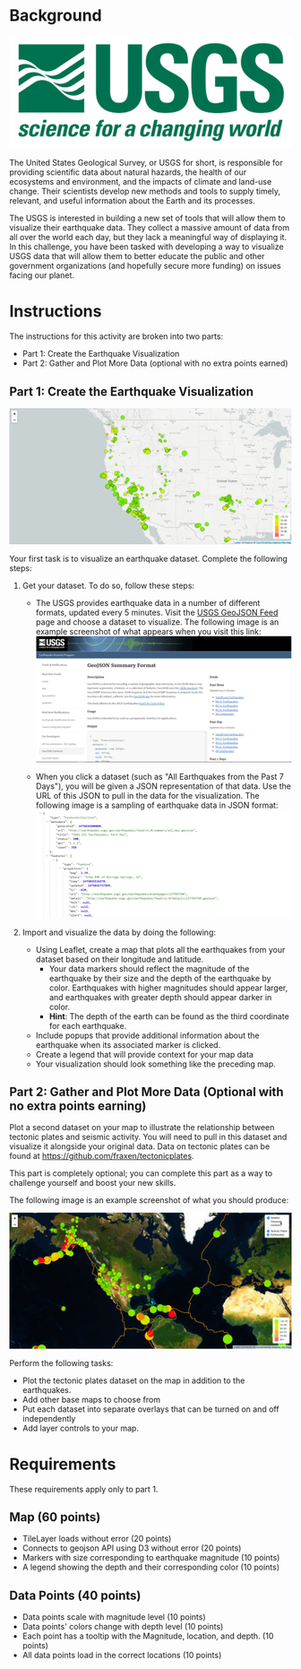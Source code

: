 # Background

![1-Logo](Images/1-Logo.png)

The United States Geological Survey, or USGS for short, is responsible for providing scientific data about natural hazards, the health of our ecosystems and environment, and the impacts of climate and land-use change. Their scientists develop new methods and tools to supply timely, relevant, and useful information about the Earth and its processes.

The USGS is interested in building a new set of tools that will allow them to visualize their earthquake data. They collect a massive amount of data from all over the world each day, but they lack a meaningful way of displaying it. In this challenge, you have been tasked with developing a way to visualize USGS data that will allow them to better educate the public and other government organizations (and hopefully secure more funding) on issues facing our planet.
# Instructions

The instructions for this activity are broken into two parts:
- Part 1: Create the Earthquake Visualization
- Part 2: Gather and Plot More Data (optional with no extra points earned)

## Part 1: Create the Earthquake Visualization

![basicMap](Images/2-BasicMap.png)

Your first task is to visualize an earthquake dataset. Complete the following steps:

1. Get your dataset. To do so, follow these steps:
    - The USGS provides earthquake data in a number of different formats, updated every 5 minutes. Visit the [USGS GeoJSON Feed](https://earthquake.usgs.gov/earthquakes/feed/v1.0/geojson.php) page and choose a dataset to visualize. The following image is an example screenshot of what appears when you visit this link: 
    ![USGS](Images/3-Data.png)

    - When you click a dataset (such as "All Earthquakes from the Past 7 Days"), you will be given a JSON representation of that data. Use the URL of this JSON to pull in the data for the visualization. The following image is a sampling of earthquake data in JSON format:
    ![JSON](Images/4-JSON.png)

2. Import and visualize the data by doing the following:
    - Using Leaflet, create a map that plots all the earthquakes from your dataset based on their longitude and latitude.
        - Your data markers should reflect the magnitude of the earthquake by their size and the depth of the earthquake by color. Earthquakes with higher magnitudes should appear larger, and earthquakes with greater depth should appear darker in color. 
        - **Hint**: The depth of the earth can be found as the third coordinate for each earthquake. 
    - Include popups that provide additional information about the earthquake when its associated marker is clicked. 
    - Create a legend that will provide context for your map data
    - Your visualization should look something like the preceding map. 

## Part 2: Gather and Plot More Data (Optional with no extra points earning)

Plot a second dataset on your map to illustrate the relationship between tectonic plates and seismic activity. You will need to pull in this dataset and visualize it alongside your original data. Data on tectonic plates can be found at https://github.com/fraxen/tectonicplates.

This part is completely optional; you can complete this part as a way to challenge yourself and boost your new skills. 

The following image is an example screenshot of what you should produce: 

![tectonics](Images/5-Advanced.png)

Perform the following tasks: 
- Plot the tectonic plates dataset on the map in addition to the earthquakes. 
- Add other base maps to choose from 
- Put each dataset into separate overlays that can be turned on and off independently
- Add layer controls to your map. 

# Requirements 

These requirements apply only to part 1. 

## Map (60 points)
- TileLayer loads without error (20 points)
- Connects to geojson API using D3 without error (20 points)
- Markers with size corresponding to earthquake magnitude (10 points)
- A legend showing the depth and their corresponding color (10 points)

## Data Points (40 points)
- Data points scale with magnitude level (10 points)
- Data points' colors change with depth level (10 points)
- Each point has a tooltip with the Magnitude, location, and depth. (10 points)
- All data points load in the correct locations (10 points)

